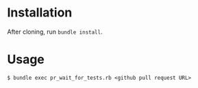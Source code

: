 # Installation
After cloning, run `bundle install`.

# Usage

```
$ bundle exec pr_wait_for_tests.rb <github pull request URL>
```
